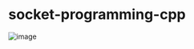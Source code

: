 # socket-programming-cpp                                                                                                                                  
 ![image](https://github.com/haryprasadh/socket-programming-cpp/assets/81459630/9047a16c-7a6c-49c6-be51-5928f1f65678)
